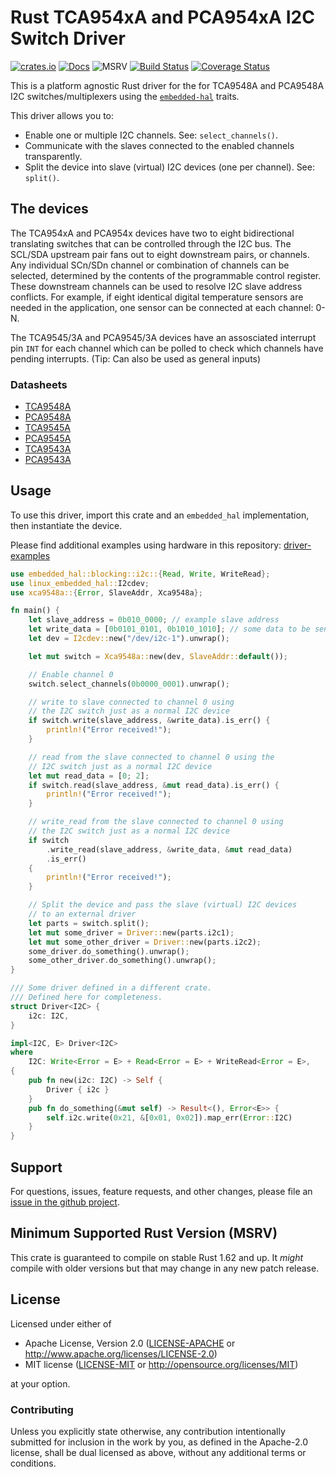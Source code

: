 # Rust TCA954xA and PCA954xA I2C Switch Driver

[![crates.io](https://img.shields.io/crates/v/xca9548a.svg)](https://crates.io/crates/xca9548a)
[![Docs](https://docs.rs/xca9548a/badge.svg)](https://docs.rs/xca9548a)
![MSRV](https://img.shields.io/badge/rustc-1.62+-blue.svg)
[![Build Status](https://github.com/eldruin/xca9548a-rs/workflows/Build/badge.svg)](https://github.com/eldruin/xca9548a-rs/actions?query=workflow%3ABuild)
[![Coverage Status](https://coveralls.io/repos/github/eldruin/xca9548a-rs/badge.svg?branch=master)](https://coveralls.io/github/eldruin/xca9548a-rs?branch=master)

This is a platform agnostic Rust driver for the for TCA9548A and PCA9548A I2C
switches/multiplexers using the [`embedded-hal`] traits.

This driver allows you to:
- Enable one or multiple I2C channels. See: `select_channels()`.
- Communicate with the slaves connected to the enabled channels transparently.
- Split the device into slave (virtual) I2C devices (one per channel). See: `split()`.

## The devices

The TCA954xA and PCA954x devices have two to eight bidirectional translating switches
that can be controlled through the I2C bus. The SCL/SDA upstream pair fans out
to eight downstream pairs, or channels.
Any individual SCn/SDn channel or combination of channels can be selected,
determined by the contents of the programmable control register.
These downstream channels can be used to resolve I2C slave address conflicts.
For example, if  eight identical digital temperature sensors are needed in the
application, one sensor can be connected at each channel: 0-N.

The TCA9545/3A and PCA9545/3A devices have an assosciated interrupt pin `INT` for each channel
which can be polled to check which channels have pending interrupts.
(Tip: Can also be used as general inputs)

### Datasheets
- [TCA9548A](http://www.ti.com/lit/ds/symlink/tca9548a.pdf)
- [PCA9548A](http://www.ti.com/lit/ds/symlink/pca9548a.pdf)
- [TCA9545A](http://www.ti.com/lit/ds/symlink/tca9545a.pdf)
- [PCA9545A](http://www.ti.com/lit/ds/symlink/pca9545a.pdf)
- [TCA9543A](http://www.ti.com/lit/ds/symlink/tca9543a.pdf)
- [PCA9543A](http://www.ti.com/lit/ds/symlink/pca9543a.pdf)

## Usage

To use this driver, import this crate and an `embedded_hal` implementation,
then instantiate the device.

Please find additional examples using hardware in this repository: [driver-examples]

[driver-examples]: https://github.com/eldruin/driver-examples

```rust
use embedded_hal::blocking::i2c::{Read, Write, WriteRead};
use linux_embedded_hal::I2cdev;
use xca9548a::{Error, SlaveAddr, Xca9548a};

fn main() {
    let slave_address = 0b010_0000; // example slave address
    let write_data = [0b0101_0101, 0b1010_1010]; // some data to be sent
    let dev = I2cdev::new("/dev/i2c-1").unwrap();

    let mut switch = Xca9548a::new(dev, SlaveAddr::default());

    // Enable channel 0
    switch.select_channels(0b0000_0001).unwrap();

    // write to slave connected to channel 0 using
    // the I2C switch just as a normal I2C device
    if switch.write(slave_address, &write_data).is_err() {
        println!("Error received!");
    }

    // read from the slave connected to channel 0 using the
    // I2C switch just as a normal I2C device
    let mut read_data = [0; 2];
    if switch.read(slave_address, &mut read_data).is_err() {
        println!("Error received!");
    }

    // write_read from the slave connected to channel 0 using
    // the I2C switch just as a normal I2C device
    if switch
        .write_read(slave_address, &write_data, &mut read_data)
        .is_err()
    {
        println!("Error received!");
    }

    // Split the device and pass the slave (virtual) I2C devices
    // to an external driver
    let parts = switch.split();
    let mut some_driver = Driver::new(parts.i2c1);
    let mut some_other_driver = Driver::new(parts.i2c2);
    some_driver.do_something().unwrap();
    some_other_driver.do_something().unwrap();
}

/// Some driver defined in a different crate.
/// Defined here for completeness.
struct Driver<I2C> {
    i2c: I2C,
}

impl<I2C, E> Driver<I2C>
where
    I2C: Write<Error = E> + Read<Error = E> + WriteRead<Error = E>,
{
    pub fn new(i2c: I2C) -> Self {
        Driver { i2c }
    }
    pub fn do_something(&mut self) -> Result<(), Error<E>> {
        self.i2c.write(0x21, &[0x01, 0x02]).map_err(Error::I2C)
    }
}
```

## Support

For questions, issues, feature requests, and other changes, please file an
[issue in the github project](https://github.com/eldruin/xca9548a-rs/issues).

## Minimum Supported Rust Version (MSRV)

This crate is guaranteed to compile on stable Rust 1.62 and up. It *might*
compile with older versions but that may change in any new patch release.

## License

Licensed under either of

 * Apache License, Version 2.0 ([LICENSE-APACHE](LICENSE-APACHE) or
   http://www.apache.org/licenses/LICENSE-2.0)
 * MIT license ([LICENSE-MIT](LICENSE-MIT) or
   http://opensource.org/licenses/MIT)

at your option.

### Contributing

Unless you explicitly state otherwise, any contribution intentionally submitted
for inclusion in the work by you, as defined in the Apache-2.0 license, shall
be dual licensed as above, without any additional terms or conditions.

[`embedded-hal`]: https://github.com/rust-embedded/embedded-hal

